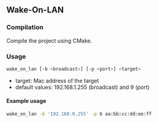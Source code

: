 ## Wake-On-LAN

### Compilation
Compile the project using CMake.

### Usage
```bash
wake_on_lan [-b <broadcast>] [-p <port>] <target>
```
+ target: Mac address of the target
+ default values: 192.168.1.255 (broadcast) and 9 (port)

#### Example usage
```bash
wake_on_lan -b '192.168.0.255' -p 6 aa:bb:cc:dd:ee:ff
```
